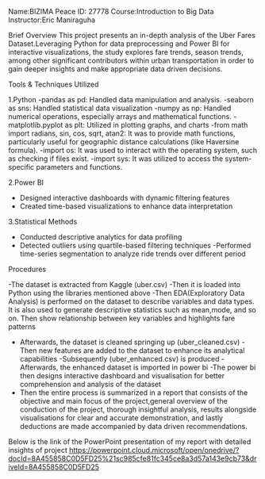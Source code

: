 Name:BIZIMA Peace
ID: 27778
Course:Introduction to Big Data
Instructor:Eric Maniraguha

Brief Overview
This project presents an in-depth analysis of the Uber Fares Dataset.Leveraging Python for data preprocessing and Power BI for interactive visualizations, the study explores fare trends, season trends, among other significant contributors within urban transportation in order to gain deeper insights and make appropriate data driven decisions.

Tools & Techniques Utilized

1.Python 
-pandas as pd: Handled data manipulation and analysis.
-seaborn as sns: Handled statistical data visualization
-numpy as np: Handled numerical operations, especially arrays and mathematical functions.
-matplotlib.pyplot as plt: Utilized in plotting graphs, and charts
-from math import radians, sin, cos, sqrt, atan2: It was to provide math functions, particularly useful for   geographic distance calculations (like Haversine formula).
-import os: It was used to interact with the operating system, such as checking if files exist.
-import sys: It was utilized to access the system-specific parameters and functions.


2.Power BI
- Designed interactive dashboards with dynamic filtering features
- Created time-based visualizations to enhance data interpretation

3.Statistical Methods
- Conducted descriptive analytics for data profiling
- Detected outliers using quartile-based filtering techniques
 -Performed time-series segmentation to analyze ride trends over different period


Procedures

 -The dataset is extracted from Kaggle (uber.csv)
 -Then it is loaded into Python using the libraries mentioned above
 -Then EDA(Exploratory Data Analysis) is performed on the dataset to describe variables and data types. 
  It is also used to generate descriptive statistics such as mean,mode, and so on. Then show relationship
  between key variables and highlights fare patterns 
 - Afterwards, the dataset is cleaned springing up (uber_cleaned.csv)
 -Then new features are added to the dataset to enhance its analytical capabilities
 -Subsequently (uber_enhanced.csv) is produced 
 -Afterwards, the enhanced dataset is imported in power bi
 -The power bi then designs interactive dashboard and visualisation for better comprehension and analysis of the dataset
- Then the entire process is summarized in a report that consists of the objective and main focus of the project,general overview of the conduction of the project, thorough insightful analysis, results alongside visualisations for clear and  accurate demonstration, and lastly deductions are made accompanied by data driven recommendations.

Below is the link of the PowerPoint presentation of my report with detailed insights of project https://powerpoint.cloud.microsoft/open/onedrive/?docId=8A455858C0D5FD25%21sc985cfe81fc345ce8a3d57a143e9cb73&driveId=8A455858C0D5FD25
